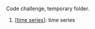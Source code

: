 Code challenge, temporary folder.

1. [<a href="https://github.com/trangel/Data-Science/blob/master/tmp/time series.ipynb">time series</a>]: time series

